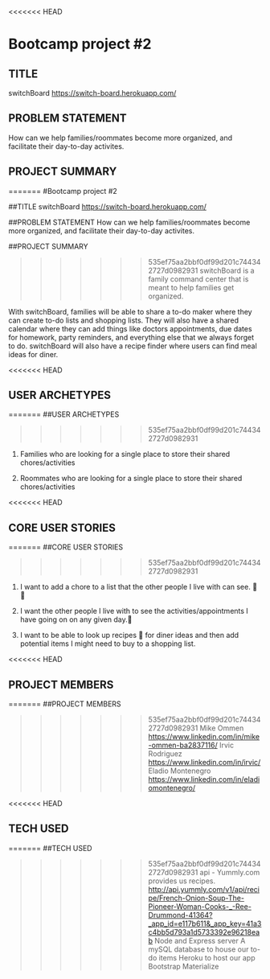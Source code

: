 <<<<<<< HEAD
# Bootcamp project #2

## TITLE
switchBoard
https://switch-board.herokuapp.com/

## PROBLEM STATEMENT
How can we help families/roommates become more organized, and facilitate their day-to-day activites.

## PROJECT SUMMARY
=======
#Bootcamp project #2

##TITLE
switchBoard
https://switch-board.herokuapp.com/

##PROBLEM STATEMENT
How can we help families/roommates become more organized, and facilitate their day-to-day activites.

##PROJECT SUMMARY
>>>>>>> 535ef75aa2bbf0df99d201c744342727d0982931
switchBoard is a family command center that is meant to help families get organized.  

With switchBoard, families will be able to share a to-do maker where they can create to-do lists and shopping lists.  They will also have a shared calendar where they can add things like doctors appointments, due dates for homework, party reminders, and everything else that we always forget to do.  switchBoard will also have a recipe finder where users can find meal ideas for diner.

<<<<<<< HEAD
## USER ARCHETYPES
=======
##USER ARCHETYPES
>>>>>>> 535ef75aa2bbf0df99d201c744342727d0982931
1. Families who are looking for a single place to store their shared chores/activities 

2. Roommates who are looking for a single place to store their shared chores/activities

<<<<<<< HEAD
## CORE USER STORIES
=======
##CORE USER STORIES
>>>>>>> 535ef75aa2bbf0df99d201c744342727d0982931
1. I want to add a chore to a list that the other people I live with can see. :memo::pencil:

2.  I want the other people I live with to see the activities/appointments I have going on on any given day.:calendar:	

3.  I want to be able to look up recipes :poultry_leg: for diner ideas and then add potential items I might need to buy to a shopping list. 

<<<<<<< HEAD
## PROJECT MEMBERS
=======
##PROJECT MEMBERS
>>>>>>> 535ef75aa2bbf0df99d201c744342727d0982931
Mike Ommen
https://www.linkedin.com/in/mike-ommen-ba2837116/
Irvic Rodriguez
https://www.linkedin.com/in/irvic/
Eladio Montenegro
https://www.linkedin.com/in/eladiomontenegro/


<<<<<<< HEAD
## TECH USED
=======
##TECH USED
>>>>>>> 535ef75aa2bbf0df99d201c744342727d0982931
api - Yummly.com provides us recipes. http://api.yummly.com/v1/api/recipe/French-Onion-Soup-The-Pioneer-Woman-Cooks-_-Ree-Drummond-41364?_app_id=e117b611&_app_key=41a3c4bb5d793a1d5733392e96218eab
Node and Express server
A mySQL database to house our to-do items
Heroku to host our app
Bootstrap 
Materialize




